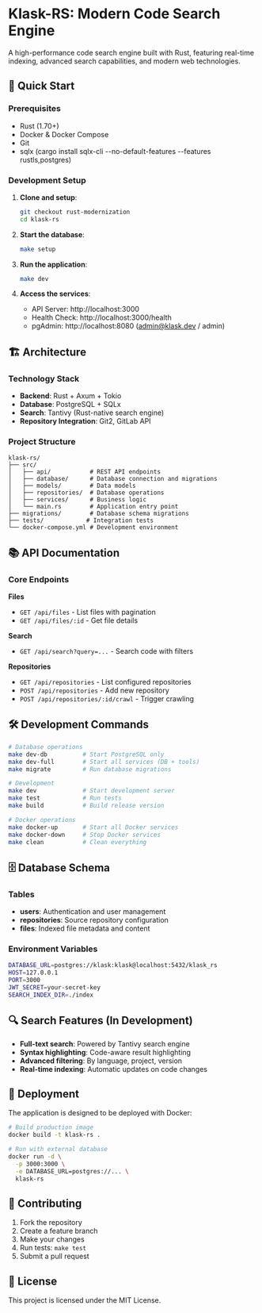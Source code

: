 # Klask-RS: Modern Code Search Engine

A high-performance code search engine built with Rust, featuring real-time indexing, advanced search capabilities, and modern web technologies.

## 🚀 Quick Start

### Prerequisites
- Rust (1.70+)
- Docker & Docker Compose
- Git
- sqlx (cargo install sqlx-cli --no-default-features --features rustls,postgres)

### Development Setup

1. **Clone and setup**:
   ```bash
   git checkout rust-modernization
   cd klask-rs
   ```

2. **Start the database**:
   ```bash
   make setup
   ```

3. **Run the application**:
   ```bash
   make dev
   ```

4. **Access the services**:
   - API Server: http://localhost:3000
   - Health Check: http://localhost:3000/health
   - pgAdmin: http://localhost:8080 (admin@klask.dev / admin)

## 🏗️ Architecture

### Technology Stack
- **Backend**: Rust + Axum + Tokio
- **Database**: PostgreSQL + SQLx
- **Search**: Tantivy (Rust-native search engine)
- **Repository Integration**: Git2, GitLab API

### Project Structure
```
klask-rs/
├── src/
│   ├── api/           # REST API endpoints
│   ├── database/      # Database connection and migrations
│   ├── models/        # Data models
│   ├── repositories/  # Database operations
│   ├── services/      # Business logic
│   └── main.rs        # Application entry point
├── migrations/        # Database schema migrations
├── tests/            # Integration tests
└── docker-compose.yml # Development environment
```

## 📚 API Documentation

### Core Endpoints

**Files**
- `GET /api/files` - List files with pagination
- `GET /api/files/:id` - Get file details

**Search**
- `GET /api/search?query=...` - Search code with filters

**Repositories**
- `GET /api/repositories` - List configured repositories
- `POST /api/repositories` - Add new repository
- `POST /api/repositories/:id/crawl` - Trigger crawling

## 🛠️ Development Commands

```bash
# Database operations
make dev-db          # Start PostgreSQL only
make dev-full        # Start all services (DB + tools)
make migrate         # Run database migrations

# Development
make dev             # Start development server
make test            # Run tests
make build           # Build release version

# Docker operations
make docker-up       # Start all Docker services
make docker-down     # Stop Docker services
make clean           # Clean everything
```

## 🗄️ Database Schema

### Tables
- **users**: Authentication and user management
- **repositories**: Source repository configuration
- **files**: Indexed file metadata and content

### Environment Variables
```bash
DATABASE_URL=postgres://klask:klask@localhost:5432/klask_rs
HOST=127.0.0.1
PORT=3000
JWT_SECRET=your-secret-key
SEARCH_INDEX_DIR=./index
```

## 🔍 Search Features (In Development)

- **Full-text search**: Powered by Tantivy search engine
- **Syntax highlighting**: Code-aware result highlighting
- **Advanced filtering**: By language, project, version
- **Real-time indexing**: Automatic updates on code changes

## 🚢 Deployment

The application is designed to be deployed with Docker:

```bash
# Build production image
docker build -t klask-rs .

# Run with external database
docker run -d \
  -p 3000:3000 \
  -e DATABASE_URL=postgres://... \
  klask-rs
```

## 🤝 Contributing

1. Fork the repository
2. Create a feature branch
3. Make your changes
4. Run tests: `make test`
5. Submit a pull request

## 📝 License

This project is licensed under the MIT License.